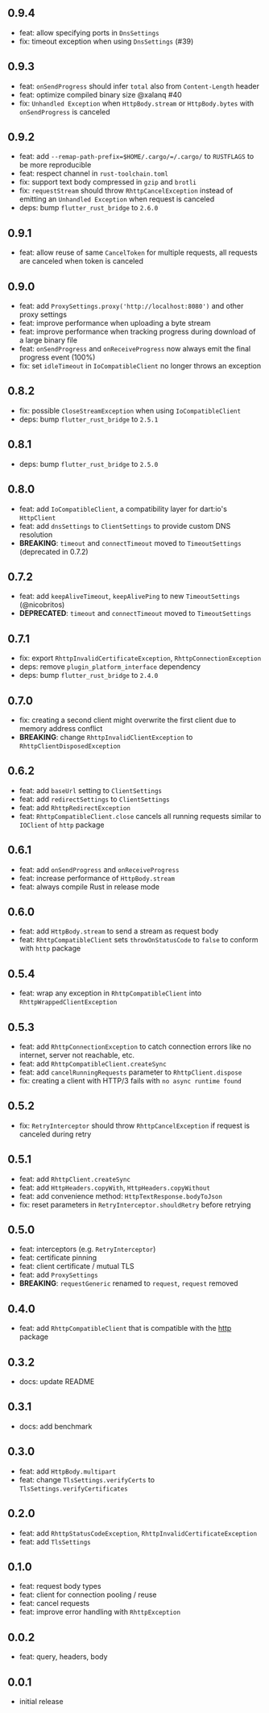 ## 0.9.4

- feat: allow specifying ports in `DnsSettings`
- fix: timeout exception when using `DnsSettings` (#39)

## 0.9.3

- feat: `onSendProgress` should infer `total` also from `Content-Length` header
- feat: optimize compiled binary size @xalanq #40
- fix: `Unhandled Exception` when `HttpBody.stream` or `HttpBody.bytes` with `onSendProgress` is canceled

## 0.9.2

- feat: add `--remap-path-prefix=$HOME/.cargo/=/.cargo/` to `RUSTFLAGS` to be more reproducible
- feat: respect channel in `rust-toolchain.toml`
- fix: support text body compressed in `gzip` and `brotli`
- fix: `requestStream` should throw `RhttpCancelException` instead of emitting an `Unhandled Exception` when request is canceled
- deps: bump `flutter_rust_bridge` to `2.6.0`

## 0.9.1

- feat: allow reuse of same `CancelToken` for multiple requests, all requests are canceled when token is canceled

## 0.9.0

- feat: add `ProxySettings.proxy('http://localhost:8080')` and other proxy settings
- feat: improve performance when uploading a byte stream
- feat: improve performance when tracking progress during download of a large binary file
- feat: `onSendProgress` and `onReceiveProgress` now always emit the final progress event (100%)
- fix: set `idleTimeout` in `IoCompatibleClient` no longer throws an exception

## 0.8.2

- fix: possible `CloseStreamException` when using `IoCompatibleClient`
- deps: bump `flutter_rust_bridge` to `2.5.1`

## 0.8.1

- deps: bump `flutter_rust_bridge` to `2.5.0`

## 0.8.0

- feat: add `IoCompatibleClient`, a compatibility layer for dart:io's `HttpClient`
- feat: add `dnsSettings` to `ClientSettings` to provide custom DNS resolution
- **BREAKING**: `timeout` and `connectTimeout` moved to `TimeoutSettings` (deprecated in 0.7.2)

## 0.7.2

- feat: add `keepAliveTimeout`, `keepAlivePing` to new `TimeoutSettings` (@nicobritos)
- **DEPRECATED**: `timeout` and `connectTimeout` moved to `TimeoutSettings`

## 0.7.1

- fix: export `RhttpInvalidCertificateException`, `RhttpConnectionException`
- deps: remove `plugin_platform_interface` dependency
- deps: bump `flutter_rust_bridge` to `2.4.0`

## 0.7.0

- fix: creating a second client might overwrite the first client due to memory address conflict
- **BREAKING**: change `RhttpInvalidClientException` to `RhttpClientDisposedException`

## 0.6.2

- feat: add `baseUrl` setting to `ClientSettings`
- feat: add `redirectSettings` to `ClientSettings`
- feat: add `RhttpRedirectException`
- feat: `RhttpCompatibleClient.close` cancels all running requests similar to `IOClient` of `http` package

## 0.6.1

- feat: add `onSendProgress` and `onReceiveProgress`
- feat: increase performance of `HttpBody.stream`
- feat: always compile Rust in release mode

## 0.6.0

- feat: add `HttpBody.stream` to send a stream as request body
- feat: `RhttpCompatibleClient` sets `throwOnStatusCode` to `false` to conform with `http` package

## 0.5.4

- feat: wrap any exception in `RhttpCompatibleClient` into `RhttpWrappedClientException`

## 0.5.3

- feat: add `RhttpConnectionException` to catch connection errors like no internet, server not reachable, etc.
- feat: add `RhttpCompatibleClient.createSync`
- feat: add `cancelRunningRequests` parameter to `RhttpClient.dispose`
- fix: creating a client with HTTP/3 fails with `no async runtime found`

## 0.5.2

- fix: `RetryInterceptor` should throw `RhttpCancelException` if request is canceled during retry

## 0.5.1

- feat: add `RhttpClient.createSync`
- feat: add `HttpHeaders.copyWith`, `HttpHeaders.copyWithout`
- feat: add convenience method: `HttpTextResponse.bodyToJson`
- fix: reset parameters in `RetryInterceptor.shouldRetry` before retrying

## 0.5.0

- feat: interceptors (e.g. `RetryInterceptor`)
- feat: certificate pinning
- feat: client certificate / mutual TLS
- feat: add `ProxySettings`
- **BREAKING**: `requestGeneric` renamed to `request`, `request` removed

## 0.4.0

- feat: add `RhttpCompatibleClient` that is compatible with the [http](https://pub.dev/packages/http) package

## 0.3.2

- docs: update README

## 0.3.1

- docs: add benchmark

## 0.3.0

- feat: add `HttpBody.multipart`
- feat: change `TlsSettings.verifyCerts` to `TlsSettings.verifyCertificates`

## 0.2.0

- feat: add `RhttpStatusCodeException`, `RhttpInvalidCertificateException`
- feat: add `TlsSettings`

## 0.1.0

- feat: request body types
- feat: client for connection pooling / reuse
- feat: cancel requests
- feat: improve error handling with `RhttpException`

## 0.0.2

- feat: query, headers, body

## 0.0.1

- initial release
